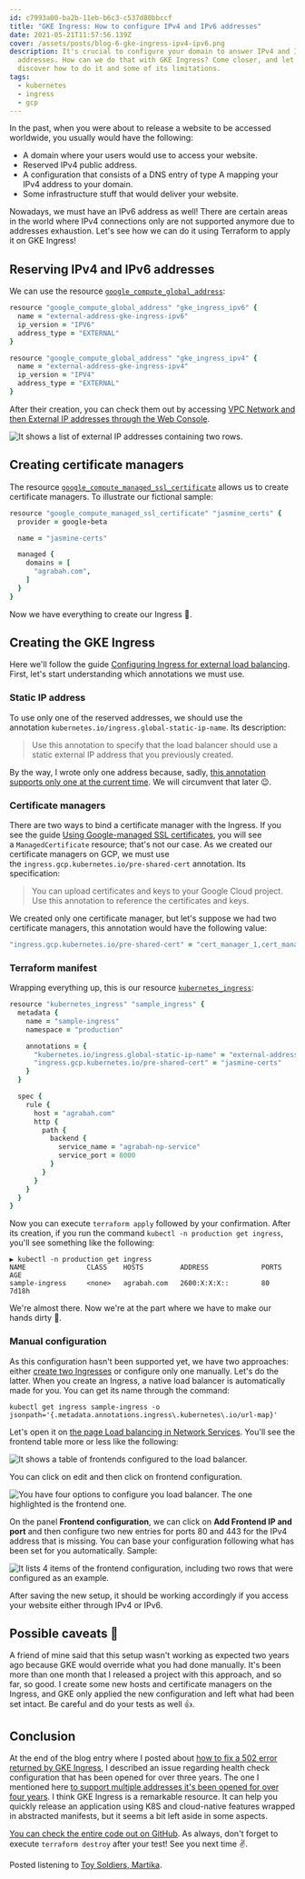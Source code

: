 ```yaml
---
id: c7993a00-ba2b-11eb-b6c3-c537d80bbccf
title: "GKE Ingress: How to configure IPv4 and IPv6 addresses"
date: 2021-05-21T11:57:56.139Z
cover: /assets/posts/blog-6-gke-ingress-ipv4-ipv6.png
description: It's crucial to configure your domain to answer IPv4 and IPv6
  addresses. How can we do that with GKE Ingress? Come closer, and let's
  discover how to do it and some of its limitations.
tags:
  - kubernetes
  - ingress
  - gcp
---
```

In the past, when you were about to release a website to be accessed worldwide, you usually would have the following:

* A domain where your users would use to access your website.
* Reserved IPv4 public address.
* A configuration that consists of a DNS entry of type A mapping your IPv4 address to your domain.
* Some infrastructure stuff that would deliver your website.

Nowadays, we must have an IPv6 address as well! There are certain areas in the world where IPv4 connections only are not supported anymore due to addresses exhaustion. Let's see how we can do it using Terraform to apply it on GKE Ingress!

## Reserving IPv4 and IPv6 addresses

We can use the resource [`google_compute_global_address`](https://registry.terraform.io/providers/hashicorp/google/latest/docs/resources/compute_global_address):

```ruby
resource "google_compute_global_address" "gke_ingress_ipv6" {
  name = "external-address-gke-ingress-ipv6"
  ip_version = "IPV6"
  address_type = "EXTERNAL"
}

resource "google_compute_global_address" "gke_ingress_ipv4" {
  name = "external-address-gke-ingress-ipv4"
  ip_version = "IPV4"
  address_type = "EXTERNAL"
}

```

After their creation, you can check them out by accessing [VPC Network and then External IP addresses through the Web Console](https://console.cloud.google.com/networking/addresses/list).

![It shows a list of external IP addresses containing two rows.](/assets/posts/blog-6-image-1.png "External IP addresses - VPC Network.")

## Creating certificate managers

The resource [`google_compute_managed_ssl_certificate`](https://registry.terraform.io/providers/hashicorp/google/latest/docs/resources/compute_managed_ssl_certificate) allows us to create certificate managers. To illustrate our fictional sample:

```ruby
resource "google_compute_managed_ssl_certificate" "jasmine_certs" {
  provider = google-beta

  name = "jasmine-certs"

  managed {
    domains = [
      "agrabah.com",
    ]
  }
}

```

Now we have everything to create our Ingress 🚀.

## Creating the GKE Ingress

Here we'll follow the guide [Configuring Ingress for external load balancing](https://cloud.google.com/kubernetes-engine/docs/how-to/load-balance-ingress). First, let's start understanding which annotations we must use.

### Static IP address

To use only one of the reserved addresses, we should use the annotation `kubernetes.io/ingress.global-static-ip-name`. Its description:

> Use this annotation to specify that the load balancer should use a static external IP address that you previously created.

By the way, I wrote only one address because, sadly, [this annotation supports only one at the current time](https://github.com/kubernetes/ingress-gce/issues/87#issue-283984077). We will circumvent that later 😉.

### Certificate managers

There are two ways to bind a certificate manager with the Ingress. If you see the guide [Using Google-managed SSL certificates](https://cloud.google.com/kubernetes-engine/docs/how-to/managed-certs), you will see a `ManagedCertificate` resource; that's not our case. As we created our certificate managers on GCP, we must use the `ingress.gcp.kubernetes.io/pre-shared-cert` annotation. Its specification:

> You can upload certificates and keys to your Google Cloud project. Use this annotation to reference the certificates and keys.

We created only one certificate manager, but let's suppose we had two certificate managers, this annotation would have the following value:

```ruby
"ingress.gcp.kubernetes.io/pre-shared-cert" = "cert_manager_1,cert_manager_2"
```

### Terraform manifest

Wrapping everything up, this is our resource [`kubernetes_ingress`](https://registry.terraform.io/providers/hashicorp/kubernetes/latest/docs/resources/ingress):

```ruby
resource "kubernetes_ingress" "sample_ingress" {
  metadata {
    name = "sample-ingress"
    namespace = "production"

    annotations = {
      "kubernetes.io/ingress.global-static-ip-name" = "external-address-gke-ingress-ipv6"
      "ingress.gcp.kubernetes.io/pre-shared-cert" = "jasmine-certs"
    }
  }

  spec {
    rule {
      host = "agrabah.com"
      http {
        path {
          backend {
            service_name = "agrabah-np-service"
            service_port = 8000
          }
        }
      }
    }
  }
}
```

Now you can execute `terraform apply` followed by your confirmation. After its creation, if you run the command `kubectl -n production get ingress`, you'll see something like the following:

```shellsession
▶ kubectl -n production get ingress
NAME               CLASS    HOSTS         ADDRESS             PORTS   AGE
sample-ingress     <none>   agrabah.com   2600:X:X:X::        80      7d18h
```

We're almost there. Now we're at the part where we have to make our hands dirty 😬.

### Manual configuration

As this configuration hasn't been supported yet, we have two approaches: either [create two Ingresses](https://github.com/kubernetes/ingress-gce/issues/87#issuecomment-659270146) or configure only one manually. Let's do the latter. When you create an Ingress, a native load balancer is automatically made for you. You can get its name through the command:

```shellsession
kubectl get ingress sample-ingress -o jsonpath='{.metadata.annotations.ingress\.kubernetes\.io/url-map}'
```

Let's open it on [the page Load balancing in Network Services](https://console.cloud.google.com/net-services/loadbalancing/loadBalancers/list). You'll see the frontend table more or less like the following:

![It shows a table of frontends configured to the load balancer.](/assets/posts/blog-6-image-2.png "Load balancer details - Frontend.")

You can click on edit and then click on frontend configuration.

![You have four options to configure you load balancer. The one highlighted is the frontend one. ](/assets/posts/blog-6-image-3.png "Load balancer edit panel.")

On the panel **Frontend configuration**, we can click on **Add Frontend IP and port** and then configure two new entries for ports 80 and 443 for the IPv4 address that is missing. You can base your configuration following what has been set for you automatically. Sample:

![It lists 4 items of the frontend configuration, including two rows that were configured as an example.](/assets/posts/blog-6-image-4.png "Sample of how your configuration might be.")

After saving the new setup, it should be working accordingly if you access your website either through IPv4 or IPv6.

## Possible caveats 🤏

A friend of mine said that this setup wasn't working as expected two years ago because GKE would override what you had done manually. It's been more than one month that I released a project with this approach, and so far, so good. I create some new hosts and certificate managers on the Ingress, and GKE only applied the new configuration and left what had been set intact. Be careful and do your tests as well 👍.

## Conclusion

At the end of the blog entry where I posted about [how to fix a 502 error returned by GKE Ingress](https://www.willianantunes.com/blog/2021/05/gke-ingress-how-to-fix-a-502-bad-gateway-error/), I described an issue regarding health check configuration that has been opened for over three years. The one I mentioned here [to support multiple addresses it's been opened for over four years](https://github.com/kubernetes/ingress-gce/issues/87). I think GKE Ingress is a remarkable resource. It can help you quickly release an application using K8S and cloud-native features wrapped in abstracted manifests, but it seems a bit left aside in some aspects.

[You can check the entire code out on GitHub](https://github.com/willianantunes/tutorials/tree/master/2021/05/ingress-ipv4-ipv6). As always, don't forget to execute `terraform destroy` after your test! See you next time ✌.

Posted listening to [Toy Soldiers, Martika](https://www.youtube.com/watch?v=LvdLovAaYzM).